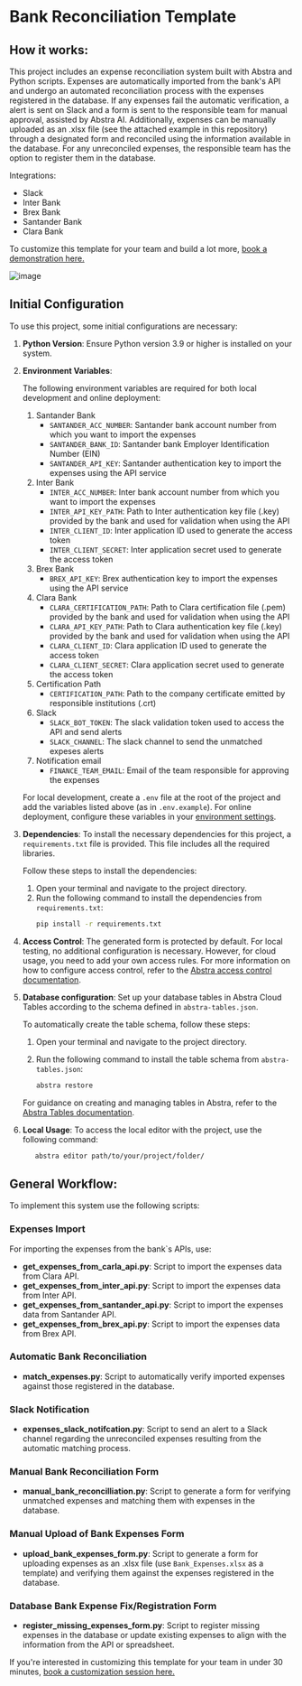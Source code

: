 # Bank Reconciliation Template
## How it works:

This project includes an expense reconciliation system built with Abstra and Python scripts. Expenses are automatically imported from the bank's API and undergo an automated reconciliation process with the expenses registered in the database. If any expenses fail the automatic verification, a alert is sent on Slack and a form is sent to the responsible team for manual approval, assisted by Abstra AI. Additionally, expenses can be manually uploaded as an .xlsx file (see the attached example in this repository) through a designated form and reconciled using the information available in the database. For any unreconciled expenses, the responsible team has the option to register them in the database. 

Integrations:
  - Slack
  - Inter Bank
  - Brex Bank
  - Santander Bank
  - Clara Bank

To customize this template for your team and build a lot more, [book a demonstration here.](https://meet.abstra.app/demo?url=template-bank-reconciliation)

![image](https://github.com/user-attachments/assets/d2ce3f4d-3c28-44b5-8288-8aeade1f0c54)


## Initial Configuration
To use this project, some initial configurations are necessary:

1. **Python Version**: Ensure Python version 3.9 or higher is installed on your system.
2. **Environment Variables**:

   The following environment variables are required for both local development and online deployment:
    1. Santander Bank
       - `SANTANDER_ACC_NUMBER`: Santander bank account number from which you want to import the expenses
       - `SANTANDER_BANK_ID`: Santander bank Employer Identification Number (EIN)
       - `SANTANDER_API_KEY`: Santander authentication key to import the expenses using the API service
    2. Inter Bank
       - `INTER_ACC_NUMBER`: Inter bank account number from which you want to import the expenses
       - `INTER_API_KEY_PATH`: Path to Inter authentication key file (.key) provided by the bank and used for validation when using the API
       - `INTER_CLIENT_ID`: Inter application ID used to generate the access token
       - `INTER_CLIENT_SECRET`: Inter application secret used to generate the access token
    3. Brex Bank
       - `BREX_API_KEY`: Brex authentication key to import the expenses using the API service
    4. Clara Bank
       - `CLARA_CERTIFICATION_PATH`: Path to Clara certification file (.pem) provided by the bank and used for validation when using the API
       - `CLARA_API_KEY_PATH`: Path to Clara authentication key file (.key) provided by the bank and used for validation when using the API
       - `CLARA_CLIENT_ID`: Clara application ID used to generate the access token
       - `CLARA_CLIENT_SECRET`: Clara application secret used to generate the access token
    6. Certification Path
       - `CERTIFICATION_PATH`: Path to the company certificate emitted by responsible institutions (.crt)
    7. Slack 
       - `SLACK_BOT_TOKEN`: The slack validation token used to access the API and send alerts
       - `SLACK_CHANNEL`: The slack channel to send the unmatched expeses alerts
    8. Notification email 
       - `FINANCE_TEAM_EMAIL`: Email of the team responsible for approving the expenses

   For local development, create a `.env` file at the root of the project and add the variables listed above (as in `.env.example`). For online deployment, configure these variables in your [environment settings](https://docs.abstra.io/cloud/envvars).

3. **Dependencies**: To install the necessary dependencies for this project, a `requirements.txt` file is provided. This file includes all the required libraries.

   Follow these steps to install the dependencies:
   
   1. Open your terminal and navigate to the project directory.
   2. Run the following command to install the dependencies from `requirements.txt`:
        ```sh
        pip install -r requirements.txt
        ```
4. **Access Control**: The generated form is protected by default. For local testing, no additional configuration is necessary. However, for cloud usage, you need to add your own access rules. For more information on how to configure access control, refer to the [Abstra access control documentation](https://docs.abstra.io/concepts/access-control).

5. **Database configuration**: Set up your database tables in Abstra Cloud Tables according to the schema defined in `abstra-tables.json`.
   
    To automatically create the table schema, follow these steps:
  
    1. Open your terminal and navigate to the project directory.
  
    3. Run the following command to install the table schema from `abstra-tables.json`:
       ```sh
       abstra restore
       ```
       
    For guidance on creating and managing tables in Abstra, refer to the [Abstra Tables documentation](https://docs.abstra.io/cloud/tables).
  
6. **Local Usage**: To access the local editor with the project, use the following command:

   ```sh
      abstra editor path/to/your/project/folder/
   ```

## General Workflow:
To implement this system use the following scripts:

### Expenses Import
For importing the expenses from the bank`s APIs, use:
  - **get_expenses_from_carla_api.py**: Script to import the expenses data from Clara API.
  - **get_expenses_from_inter_api.py**: Script to import the expenses data from Inter API.
  - **get_expenses_from_santander_api.py**: Script to import the expenses data from Santander API.
  - **get_expenses_from_brex_api.py**: Script to import the expenses data from Brex API.

### Automatic Bank Reconciliation
  - **match_expenses.py**: Script to automatically verify imported expenses against those registered in the database.

### Slack Notification
  - **expenses_slack_notifcation.py**: Script to send an alert to a Slack channel regarding the unreconciled expenses resulting from the automatic matching process.

### Manual Bank Reconciliation Form
  - **manual_bank_reconcilliation.py**: Script to generate a form for verifying unmatched expenses and matching them with expenses in the database.

### Manual Upload of Bank Expenses Form
  - **upload_bank_expenses_form.py**: Script to generate a form for uploading expenses as an .xlsx file (use `Bank_Expenses.xlsx` as a template) and verifying them against the expenses registered in the database.

### Database Bank Expense Fix/Registration Form
  - **register_missing_expenses_form.py**: Script to register missing expenses in the database or update existing expenses to align with the information from the API or spreadsheet.


If you're interested in customizing this template for your team in under 30 minutes, [book a customization session here.](https://meet.abstra.app/demo?url=template-bank-reconciliation)
